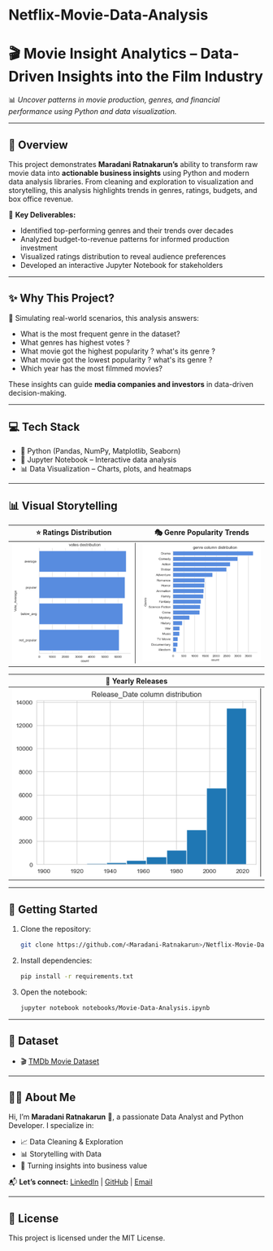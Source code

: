 # Netflix-Movie-Data-Analysis
# 🎬 Movie Insight Analytics – Data-Driven Insights into the Film Industry
📊 *Uncover patterns in movie production, genres, and financial performance using Python and data visualization.*

---

## 🚀 Overview
This project demonstrates **Maradani Ratnakarun’s** ability to transform raw movie data into **actionable business insights** using Python and modern data analysis libraries. From cleaning and exploration to visualization and storytelling, this analysis highlights trends in genres, ratings, budgets, and box office revenue.

📌 **Key Deliverables:**
- Identified top-performing genres and their trends over decades
- Analyzed budget-to-revenue patterns for informed production investment
- Visualized ratings distribution to reveal audience preferences
- Developed an interactive Jupyter Notebook for stakeholders

---

## ✨ Why This Project?
🎯 Simulating real-world scenarios, this analysis answers:  
- What is the most frequent genre in the dataset?
- What genres has highest votes ?
- What movie got the highest popularity ? what's its genre ?
- What movie got the lowest popularity ? what's its genre ?
- Which year has the most filmmed movies?


These insights can guide **media companies and investors** in data-driven decision-making.

---

## 💻 Tech Stack
- 🐍 Python (Pandas, NumPy, Matplotlib, Seaborn)
- 📒 Jupyter Notebook – Interactive data analysis
- 📊 Data Visualization – Charts, plots, and heatmaps

---

## 📊 Visual Storytelling
| ⭐ Ratings Distribution                | 🎭 Genre Popularity Trends             |
|---------------------------------------|-----------------------------------------|
| ![Ratings](https://github.com/Maradani-Ratnakarun/Netflix-Movie-Data-Analysis/blob/main/votes-distribution.png)        | ![Genres](https://github.com/Maradani-Ratnakarun/Netflix-Movie-Data-Analysis/blob/main/genre-column.png)      |

| 💸 Yearly Releases      |
|-----------------------------------------|
| ![Budget vs Revenue](https://github.com/Maradani-Ratnakarun/Netflix-Movie-Data-Analysis/blob/main/Release-Date-column-distribution.png) |


---

## 🚀 Getting Started
1. Clone the repository:  
   ```bash
   git clone https://github.com/<Maradani-Ratnakarun>/Netflix-Movie-Data-Analysis.git
   ```
2. Install dependencies:  
   ```bash
   pip install -r requirements.txt
   ```
3. Open the notebook:  
   ```bash
   jupyter notebook notebooks/Movie-Data-Analysis.ipynb
   ```

---

## 📂 Dataset
- 🎬 [TMDb Movie Dataset](https://github.com/Maradani-Ratnakarun/Netflix-Movie-Data-Analysis/blob/main/mymoviedb.csv)
---

## 👨‍💻 About Me
Hi, I’m **Maradani Ratnakarun** 👋, a passionate Data Analyst and Python Developer. I specialize in:  
- 📈 Data Cleaning & Exploration  
- 📊 Storytelling with Data  
- 🧠 Turning insights into business value

📬 **Let’s connect:** [LinkedIn](https://linkedin.com/in/your-profile) | [GitHub](https://github.com/your-username) | [Email](mailto:your.email@example.com)

---

## 📝 License
This project is licensed under the MIT License.
